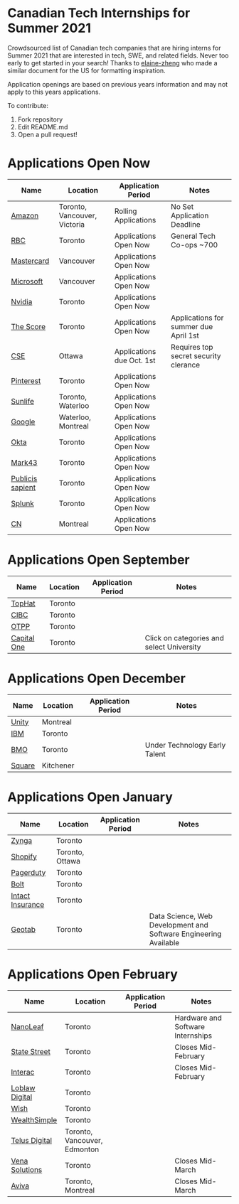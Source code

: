 # Canadian Tech Internships for Summer 2021
Crowdsourced list of Canadian tech companies that are hiring interns for Summer 2021 that are interested in tech, SWE, and related fields. Never too early to get started in your search! Thanks to [elaine-zheng](https://github.com/elaine-zheng/summer2020internships) who made a similar document for the US for formatting inspiration.

Application openings are based on previous years information and may not apply to this years applications.

To contribute:
 1. Fork repository
 2. Edit README.md
 3. Open a pull request!

 
 # Applications Open Now
 | Name  |  Location |  Application Period |  Notes |
 |---|---|---|---|
 |  [Amazon](https://www.amazon.jobs/en/jobs/1205709/software-development-engineer-intern-summer-2021-canada) |  Toronto, Vancouver, Victoria | Rolling Applications | No Set Application Deadline  |
 |  [RBC](https://jobs.rbc.com/ca/en/c/internship-coop-jobs) |  Toronto | Applications Open Now  |  General Tech Co-ops ~700  |
 |  [Mastercard](https://mastercard.wd1.myworkdayjobs.com/CorporateCareers/job/Vancouver-Canada/Software-Development-Engineer-Intern--Summer-2021_R-113650-1) |  Vancouver | Applications Open Now  |  |
 |  [Microsoft](https://careers.microsoft.com/students/us/en/job/870957/Internship-Opportunities-for-Students-Software-Engineer) |  Vancouver | Applications Open Now  |  |
 |  [Nvidia](https://nvidia.wd5.myworkdayjobs.com/NVIDIAExternalCareerSite/3/refreshFacet/318c8bb6f553100021d223d9780d30be) |  Toronto | Applications Open Now |  |
 |  [The Score](https://recruiting.ultipro.ca/SCO5000SCMV/JobBoard/99d4bf42-8955-9620-7bb8-7cc818df97c1/OpportunityDetail?opportunityId=e6d187fd-2988-457d-bd5a-8093b4907456) |  Toronto | Applications Open Now | Applications for summer due April 1st |
  |  [CSE](https://www.cse-cst.gc.ca/en/node/3121) |  Ottawa | Applications due Oct. 1st   |  Requires top secret security clerance  |
  |  [Pinterest](https://www.pinterestcareers.com/jobs/software-engineering-intern-toronto-ontario-canada) | Toronto | Applications Open Now
  |  [Sunlife](https://sunlife.wd3.myworkdayjobs.com/Campus/3/refreshFacet/318c8bb6f553100021d223d9780d30be) |  Toronto, Waterloo | Applications Open Now |   |
  |  [Google](https://careers.google.com/jobs/results/?company=Google&company=Google%20Fiber&company=YouTube&employment_type=INTERN&location=Canada&q=&sort_by=relevance) |  Waterloo, Montreal | Applications Open Now |   |
  | [Okta](https://www.okta.com/company/careers/engineering-it/software-engineer-intern-us-and-canada-2182535/) | Toronto | Applications Open Now | |
  | [Mark43](https://www.mark43.com/departments/engineering/)  |  Toronto |  Applications Open Now | |
  | [Publicis sapient](https://sapient.avature.net/pscampus) | Toronto | Applications Open Now | |
  | [Splunk](https://jobs.jobvite.com/careers/splunk/job/oeaOdfw9/apply?__jvst=Job%20Board&__jvsd=LinkedIn) | Toronto | Applications Open Now | |
  | [CN](https://cn360.csod.com/ux/ats/careersite/1/home/requisition/5239?c=cn360&lang=en-US) | Montreal | Applications Open Now | |

 # Applications Open September 
 | Name  |  Location |  Application Period |  Notes |
 |---|---|---|---|
 |  [TopHat](https://jobs.lever.co/tophat) |  Toronto |  |   |
 |  [CIBC]( https://cibc.wd3.myworkdayjobs.com/campus) |  Toronto |    |   |
 |  [OTPP](https://otppb.wd3.myworkdayjobs.com/OntarioTeachers_Careers/0/refreshFacet/318c8bb6f553100021d223d9780d30be) |  Toronto |   |   |
 |  [Capital One](https://www.capitalonecareers.ca/search-jobs) |  Toronto |  | Click on categories and select University  |


 # Applications Open December 
 | Name  |  Location |  Application Period |  Notes |
 |---|---|---|---|
 |  [Unity]( https://careers.unity.com/university) |  Montreal | |   |
 |  [IBM](https://careers.ibm.com/ListJobs/All/Search/Position-Type/Intern/Country/CA//?lang=en) |  Toronto |   |   |
 |  [BMO](https://bmo.wd3.myworkdayjobs.com/External/5/refreshFacet/318c8bb6f553100021d223d9780d30be) |  Toronto |  | Under Technology Early Talent |
 |  [Square](https://careers.squareup.com/ca/en/university) |  Kitchener |  |   |
 
  # Applications Open January 
 | Name  |  Location |  Application Period |  Notes |
 |---|---|---|---|
 |  [Zynga](https://www.zynga.com/job-listing-category/internships-new-grads/) |  Toronto |  |  |
 |  [Shopify](https://www.shopify.ca/careers/search?specialties%5B%5D=interns&keywords=&sort=specialty_asc) |  Toronto, Ottawa |  |  |
 |  [Pagerduty](https://jobs.lever.co/pagerduty?commitment=Intern%2FCAP) |  Toronto |  |   |
 |  [Bolt](https://www.bolt.com/careers/) |  Toronto |   |   |
 |  [Intact Insurance](https://careers.intact.ca/ca/en/c/students-jobs) |  Toronto |  |   |
 |  [Geotab](https://careers.geotab.com/jobs/) |  Toronto |  |  Data Science, Web Development and Software Engineering Available |


 # Applications Open February 
 | Name  |  Location |  Application Period |  Notes |
 |---|---|---|---|
 |  [NanoLeaf](https://www.indeedjobs.com/nanoleaf/jobs) |  Toronto |   |  Hardware and Software Internships |
 |  [State Street](https://statestreet.wd1.myworkdayjobs.com/Global/1/refreshFacet/318c8bb6f553100021d223d9780d30be) |  Toronto | |  Closes Mid-February |
 |  [Interac](https://interac.applytojob.com/apply) |  Toronto |    |  Closes Mid-February | |
 |  [Loblaw Digital](https://jobs.lever.co/loblawdigital) |  Toronto | |   |
 |  [Wish](https://jobs.lever.co/wish?department=University&team=University&location=Toronto%2C%20Canada) |  Toronto | |   |
 |  [WealthSimple](https://jobs.lever.co/wealthsimple?commitment=Intern) |  Toronto |   |   |
 |  [Telus Digital](https://telus.taleo.net/careersection/10000/jobsearch.ftl?f=null&a=null&multiline=true&ignoreSavedQuery?linktype=subnav#) |  Toronto, Vancouver, Edmonton |    |   |
 |  [Vena Solutions](https://careers.venasolutions.com/job-board/) |  Toronto |   |  Closes Mid-March |
 |  [Aviva](https://careers.avivacanada.com/career-levels/starting-your-career) |  Toronto, Montreal |  |  Closes Mid-March |

